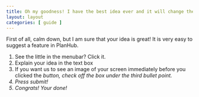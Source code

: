 ```yaml
---
title: Oh my goodness! I have the best idea ever and it will change the world forever!
layout: layout
categories: [ guide ]
---
```


First of all, calm down, but I am sure that your idea is great! It is very easy to suggest a feature in PlanHub.

1. See the little <i class="fa fa-lightbulb-o"></i> in the menubar? Click it.
2. Explain your idea in the text box
3. If you want us to see an image of your screen immediately before you clicked the <i class="fa fa-lightbulb-o"> button, check off the box under the third bullet point.
4. Press submit!
5. Congrats! Your done!